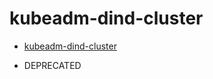 # kubeadm-dind-cluster

* [kubeadm-dind-cluster](https://github.com/kubernetes-retired/kubeadm-dind-cluster)

* DEPRECATED
